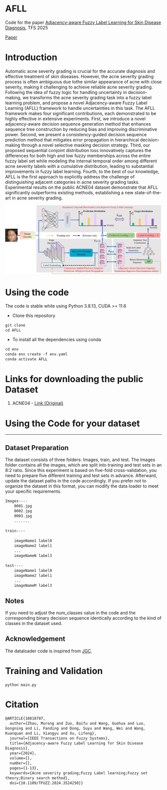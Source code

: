 # AFLL
Code for the paper [Adjacency-aware Fuzzy Label Learning for Skin Disease Diagnosis](https://ieeexplore.ieee.org/document/10818707), TFS 2025

<u>[Paper](https://ieeexplore.ieee.org/document/10818707)</u>
# Introduction
Automatic acne severity grading is crucial for the accurate diagnosis and effective treatment of skin diseases. However, the acne severity grading process is often ambiguous due tothe similar appearance of acne with close severity, making it challenging to achieve reliable acne severity grading. Following the idea of fuzzy logic for handling uncertainty in decision-making, we transforms the acne severity grading task into a fuzzy label learning problem, and propose a novel Adjacency-aware Fuzzy Label Learning (AFLL) framework to handle uncertainties in this task. The AFLL framework makes four significant contributions, each demonstrated to be highly effective in extensive experiments. First, we introduce a novel adjacency-aware decision sequence generation method that enhances sequence tree construction by reducing bias and improving discriminative power. Second, we present a consistency-guided decision sequence prediction method that mitigates error propagation in hierarchical decision-making through a novel selective masking decision strategy. Third, our proposed sequential conjoint distribution loss innovatively captures the differences for both high and low fuzzy memberships across the entire fuzzy label set while modeling the internal temporal order among different acne severity labels with a cumulative distribution, leading to substantial improvements in fuzzy label learning. Fourth, to the best of our knowledge, AFLL is the first approach to explicitly address the challenge of distinguishing adjacent categories in acne severity grading tasks. Experimental results on the public ACNE04 dataset demonstrate that AFLL significantly outperforms existing methods, establishing a new state-of-the-art in acne severity grading.

![](./img/main.jpg)

# Using the code
The code is stable while using Python 3.8.13, CUDA >= 11.6

- Clone this repository
```bath
git clone
cd AFLL
```
- To install all the dependencies using conda
```bath
cd env
conda env create -f env.yaml
conda activate AFLL
```
# Links for downloading the public Dataset
1. ACNE04 - <u>[Link (Original)](https://github.com/xpwu95/ldl)</u>

# Using the Code for your dataset
***
## Dataset Preparation
The dataset consists of three folders: Images, train, and test. The Images folder contains all the images, which are split into training and test sets in an 8:2 ratio. Since this experiment is based on five-fold cross-validation, you need to prepare five different training and test sets in advance. Afterward, update the dataset paths in the code accordingly. If you prefer not to organize the dataset in this format, you can modify the data loader to meet your specific requirements.
```
Images----
    0001.jpg
    0002.jpg
    0003.jpg
    .......
    
train----

    imageName1 label0
    imageName2 label1
    ...
    imageNameN label3
    
test----
    imageName1 label0
    imageName2 label1
    ...
    imageNameM label3
```
## Notes
If you need to adjust the num_classes value in the code and the corresponding binary decision sequence identically according to the kind of classes in the dataset used.

## Acknowledgement
The dataloader code is inspired from <u>[JGC](https://github.com/xpwu95/ldl)</u>.

# Training and Validation
```bath
python main.py
```

# Citation
```
@ARTICLE{10818707,
  author={Zhou, Murong and Zuo, Baifu and Wang, Guohua and Luo, Gongning and Li, Fanding and Dong, Suyu and Wang, Wei and Wang, Kuanquan and Li, Xiangyu and Xu, Lifeng},
  journal={IEEE Transactions on Fuzzy Systems}, 
  title={Adjacency-aware Fuzzy Label Learning for Skin Disease Diagnosis}, 
  year={2024},
  volume={},
  number={},
  pages={1-13},
  keywords={Acne severity grading;Fuzzy Label learning;Fuzzy set theory;Binary search method},
  doi={10.1109/TFUZZ.2024.3524250}}

```

